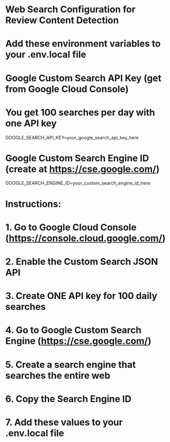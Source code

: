 # Web Search Configuration for Review Content Detection
# Add these environment variables to your .env.local file

# Google Custom Search API Key (get from Google Cloud Console)
# You get 100 searches per day with one API key
GOOGLE_SEARCH_API_KEY=your_google_search_api_key_here

# Google Custom Search Engine ID (create at https://cse.google.com/)
GOOGLE_SEARCH_ENGINE_ID=your_custom_search_engine_id_here

# Instructions:
# 1. Go to Google Cloud Console (https://console.cloud.google.com/)
# 2. Enable the Custom Search JSON API
# 3. Create ONE API key for 100 daily searches
# 4. Go to Google Custom Search Engine (https://cse.google.com/)
# 5. Create a search engine that searches the entire web
# 6. Copy the Search Engine ID
# 7. Add these values to your .env.local file
